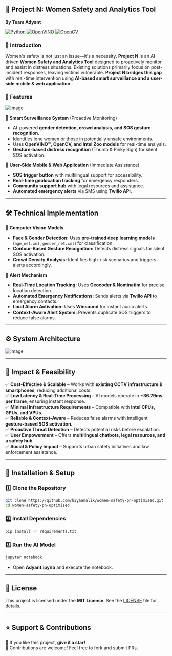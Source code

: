 ## 🚀 Project N: Women Safety and Analytics Tool  
**By Team Adyant**  

[![Python](https://img.shields.io/badge/Built%20With-Python-blue.svg)](https://www.python.org/)  [![OpenVINO](https://img.shields.io/badge/OpenVINO-Intel-blue)](https://docs.openvino.ai/latest/index.html)  [![OpenCV](https://img.shields.io/badge/OpenCV-Computer%20Vision-green)](https://opencv.org/)  

### 📌 Introduction  
Women's safety is not just an issue—it's a necessity. **Project N** is an AI-driven **Women Safety and Analytics Tool** designed to proactively monitor and assist in distress situations. Existing solutions primarily focus on post-incident responses, leaving victims vulnerable. **Project N bridges this gap** with real-time intervention using **AI-based smart surveillance and a user-side mobile & web application.**  

### 🌟 Features  
![image](https://github.com/user-attachments/assets/f6ca99da-bfd8-4350-84dd-c2610a6787d5)

🔹 **Smart Surveillance System** (Proactive Monitoring)  
- AI-powered **gender detection, crowd analysis, and SOS gesture recognition**.  
- Identifies lone women or those in potentially unsafe environments.  
- Uses **OpenVINO™, OpenCV, and Intel Zoo models** for real-time analysis.  
- **Gesture-based distress recognition** (Thumb & Pinky Sign) for silent SOS activation.  

🔹 **User-Side Mobile & Web Application** (Immediate Assistance)  
- **SOS trigger button** with multilingual support for accessibility.  
- **Real-time geolocation tracking** for emergency responders.  
- **Community support hub** with legal resources and assistance.  
- **Automated emergency alerts** via SMS using **Twilio API**.  

---

## 🛠️ Technical Implementation  

🔹 **Computer Vision Models**  
- **Face & Gender Detection:** Uses **pre-trained deep learning models** (`age_net.xml`, `gender_net.xml`) for classification.  
- **Contour-Based Gesture Recognition:** Detects distress signals for silent SOS activation.  
- **Crowd Density Analysis:** Identifies high-risk scenarios and triggers alerts accordingly.  

🔹 **Alert Mechanism**  
- **Real-Time Location Tracking:** Uses **Geocoder & Nominatim** for precise location detection.  
- **Automated Emergency Notifications:** Sends alerts via **Twilio API** to emergency contacts.  
- **Loud Alarm Activation:** Uses **Winsound** for instant audio alerts.  
- **Context-Aware Alert System:** Prevents duplicate SOS triggers to reduce false alarms.  

---

## ⚙️ System Architecture  

![image](https://github.com/user-attachments/assets/2ad0217d-4f29-4391-937b-b1d1b01412ae)


---

## 🎯 Impact & Feasibility  

✅ **Cost-Effective & Scalable** – Works with **existing CCTV infrastructure & smartphones**, reducing additional costs.  
✅ **Low Latency & Real-Time Processing** – AI models operate in **~36.79ms per frame**, ensuring instant response.  
✅ **Minimal Infrastructure Requirements** – Compatible with **Intel CPUs, GPUs, and VPUs**.  
✅ **Reliable & Context-Aware** – Reduces false alarms with intelligent **gesture-based SOS activation**.  
✅ **Proactive Threat Detection** – Detects potential risks before escalation.  
✅ **User Empowerment** – Offers **multilingual chatbots, legal resources, and a safety hub**.  
✅ **Social & Policy Impact** – Supports urban safety initiatives and law enforcement assistance.  

---

## 📌 Installation & Setup  

### 1️⃣ Clone the Repository  
```sh
git clone https://github.com/hiyaamalik/women-safety-pn-optimised.git
cd women-safety-pn-optimised
```

### 2️⃣ Install Dependencies  
```sh
pip install -r requirements.txt
```

### 3️⃣ Run the AI Model  
```sh
jupyter notebook
```
- Open **Adyant.ipynb** and execute the notebook.  

---

## 📜 License  
This project is licensed under the **MIT License**. See the [LICENSE](LICENSE) file for details.  

---

## ⭐ Support & Contributions  
🌟 If you like this project, **give it a star!**  
🚀 Contributions are welcome! Feel free to fork and submit PRs.  
